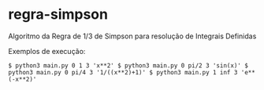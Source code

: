 # regra-simpson
Algoritmo da Regra de 1/3 de Simpson para resolução de Integrais Definidas

Exemplos de execução:

`$ python3 main.py 0 1 3 'x**2'
$ python3 main.py 0 pi/2 3 'sin(x)'
$ python3 main.py 0 pi/4 3 '1/((x**2)+1)'
$ python3 main.py 1 inf 3 'e**(-x**2)'`